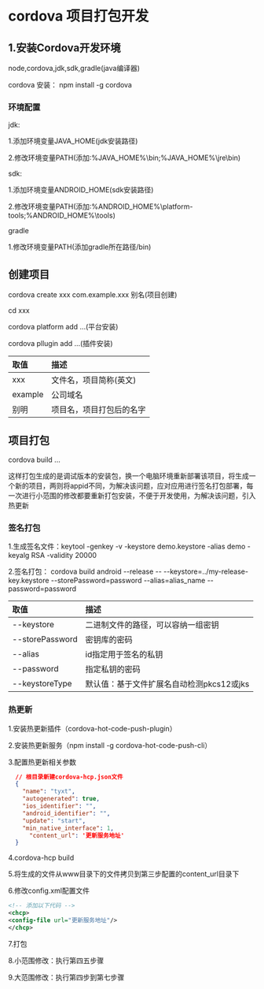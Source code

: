 # cordova 项目打包开发

## 1.安装Cordova开发环境

node,cordova,jdk,sdk,gradle(java编译器)

cordova 安装： npm install -g cordova

### 环境配置
  
jdk:

  1.添加环境变量JAVA_HOME(jdk安装路径)
  
  2.修改环境变量PATH(添加:%JAVA_HOME%\bin;%JAVA_HOME%\jre\bin)

sdk:

  1.添加环境变量ANDROID_HOME(sdk安装路径)

  2.修改环境变量PATH(添加:%ANDROID_HOME%\platform-tools;%ANDROID_HOME%\tools)

gradle

  1.修改环境变量PATH(添加gradle所在路径/bin)

## 创建项目

  cordova create xxx com.example.xxx 别名(项目创建)

  cd xxx

  cordova platform add ...(平台安装)

  cordova pllugin add ...(插件安装)

| 取值 | 描述 |
| :------ | :------ |
| xxx | 文件名，项目简称(英文) |
| example | 公司域名 |
| 别明 | 项目名，项目打包后的名字 |

## 项目打包

cordova build ...

这样打包生成的是调试版本的安装包，换一个电脑环境重新部署该项目，将生成一个新的项目，两则将appid不同，为解决该问题，应对应用进行签名打包部署，每一次进行小范围的修改都要重新打包安装，不便于开发使用，为解决该问题，引入热更新

### 签名打包

1.生成签名文件：keytool -genkey -v -keystore demo.keystore -alias demo -keyalg RSA -validity 20000

2.签名打包： cordova build android --release -- --keystore=../my-release-key.keystore --storePassword=password --alias=alias_name --password=password

| 取值 | 描述 |
| :------ | :------ |
| --keystore | 二进制文件的路径，可以容​​纳一组密钥 |
| --storePassword | 密钥库的密码 |
| --alias | id指定用于签名的私钥 |
| --password | 	指定私钥的密码 |
| --keystoreType | 默认值：基于文件扩展名自动检测pkcs12或jks |

### 热更新

1.安装热更新插件（cordova-hot-code-push-plugin）

2.安装热更新服务（npm install -g cordova-hot-code-push-cli）

3.配置热更新相关参数

```json
  // 根目录新建cordova-hcp.json文件
  {
    "name": "tyxt",
    "autogenerated": true,
    "ios_identifier": "",
    "android_identifier": "",
    "update": "start", 
    "min_native_interface": 1,
      "content_url": '更新服务地址'
  }
```

4.cordova-hcp build

5.将生成的文件从www目录下的文件拷贝到第三步配置的content_url目录下

6.修改config.xml配置文件

```xml
<!-- 添加以下代码 -->
<chcp>
<config-file url="更新服务地址"/>
</chcp>
```

7.打包

8.小范围修改：执行第四五步骤

9.大范围修改：执行第四步到第七步骤